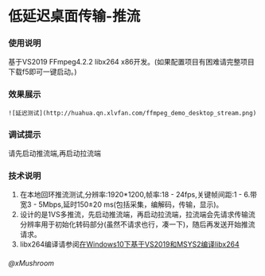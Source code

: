 # 低延迟桌面传输-推流

### 使用说明
   基于VS2019 FFmpeg4.2.2 libx264 x86开发。(如果配置项目有困难请完整项目下载f5即可一键启动。)

### 效果展示
    ![延迟测试](http://huahua.qn.xlvfan.com/ffmpeg_demo_desktop_stream.png)

### 调试提示
   请先启动推流端,再启动拉流端

### 技术说明
1.  在本地回环推流测试,分辨率:1920*1200,帧率:18 - 24fps,关键帧间距:1 - 6.带宽3 - 5Mbps,延时150±20 ms(包括采集，编解码，传输，显示)。
2.  设计的是1VS多推流，先启动推流端，再启动拉流端，拉流端会先请求传输流分辨率用于初始化转码部分(虽然不请求也行，凑一下)，随后再发送开始推流请求。
3.  libx264编译请参阅[在Windows10下基于VS2019和MSYS2编译libx264](https://github.com/Mushroom0709/ffmpeg_demo/blob/master/third_party_library/WIN%E7%BC%96%E8%AF%91libx264.md)

###### @xMushroom